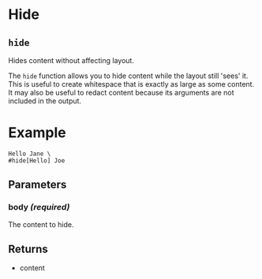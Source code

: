 # Hide

## `hide`

Hides content without affecting layout.

The `hide` function allows you to hide content while the layout still 'sees'
it. This is useful to create whitespace that is exactly as large as some
content. It may also be useful to redact content because its arguments are
not included in the output.

# Example
```example
Hello Jane \
#hide[Hello] Joe
```

## Parameters

### body *(required)*

The content to hide.

## Returns

- content

